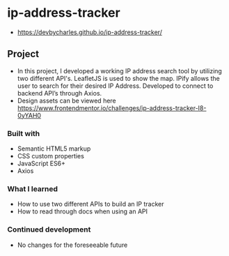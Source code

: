 # ip-address-tracker
- https://devbycharles.github.io/ip-address-tracker/

## Project
- In this project, I developed a working IP address search tool by utilizing two different API's. LeafletJS is used to show the map. IPify allows the user to search for their desired IP Address. Developed to connect to backend API’s through Axios.
- Design assets can be viewed here https://www.frontendmentor.io/challenges/ip-address-tracker-I8-0yYAH0

### Built with

- Semantic HTML5 markup
- CSS custom properties
- JavaScript ES6+
- Axios

### What I learned

- How to use two different APIs to build an IP tracker
- How to read through docs when using an API

### Continued development

- No changes for the foreseeable future
